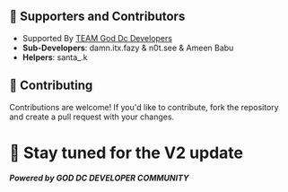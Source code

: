 
## 🤝 Supporters and Contributors

- Supported By [TEAM God Dc Developers](https://discord.gg/apF2ZBXZVF)
- **Sub-Developers**: damn.itx.fazy & n0t.see & Ameen Babu
- **Helpers**: santa_.k

## 🌱 Contributing

Contributions are welcome! If you'd like to contribute, fork the repository and create a pull request with your changes.

# 🚀 Stay tuned for the V2 update

##### Powered by GOD DC DEVELOPER COMMUNITY
